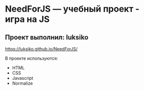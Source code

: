 # NeedForJS — учебный проект - игра на JS 
## Проект выполнил: luksiko

https://luksiko.github.io/NeedForJS/

В проекте используются: 
- HTML 
- CSS 
- Javascript 
- Normalize
